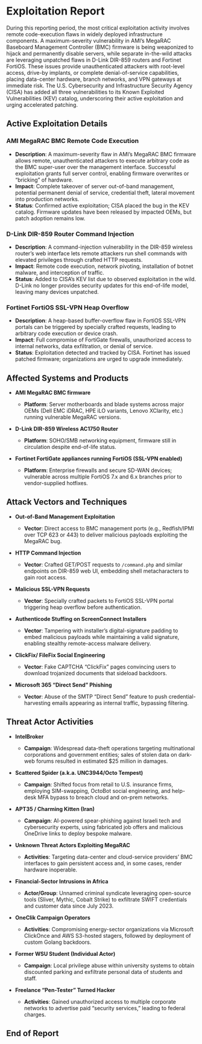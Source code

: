 # Exploitation Report

During this reporting period, the most critical exploitation activity involves remote code-execution flaws in widely deployed infrastructure components. A maximum-severity vulnerability in AMI’s MegaRAC Baseboard Management Controller (BMC) firmware is being weaponized to hijack and permanently disable servers, while separate in-the-wild attacks are leveraging unpatched flaws in D-Link DIR-859 routers and Fortinet FortiOS. These issues provide unauthenticated attackers with root-level access, drive-by implants, or complete denial-of-service capabilities, placing data-center hardware, branch networks, and VPN gateways at immediate risk. The U.S. Cybersecurity and Infrastructure Security Agency (CISA) has added all three vulnerabilities to its Known Exploited Vulnerabilities (KEV) catalog, underscoring their active exploitation and urging accelerated patching.

## Active Exploitation Details

### AMI MegaRAC BMC Remote Code Execution
- **Description**: A maximum-severity flaw in AMI’s MegaRAC BMC firmware allows remote, unauthenticated attackers to execute arbitrary code as the BMC super-user over the management interface. Successful exploitation grants full server control, enabling firmware overwrites or “bricking” of hardware.
- **Impact**: Complete takeover of server out-of-band management, potential permanent denial of service, credential theft, lateral movement into production networks.
- **Status**: Confirmed active exploitation; CISA placed the bug in the KEV catalog. Firmware updates have been released by impacted OEMs, but patch adoption remains low.
  
### D-Link DIR-859 Router Command Injection
- **Description**: A command-injection vulnerability in the DIR-859 wireless router’s web interface lets remote attackers run shell commands with elevated privileges through crafted HTTP requests.
- **Impact**: Remote code execution, network pivoting, installation of botnet malware, and interception of traffic.
- **Status**: Added to CISA’s KEV list due to observed exploitation in the wild. D-Link no longer provides security updates for this end-of-life model, leaving many devices unpatched.

### Fortinet FortiOS SSL-VPN Heap Overflow
- **Description**: A heap-based buffer-overflow flaw in FortiOS SSL-VPN portals can be triggered by specially crafted requests, leading to arbitrary code execution or device crash.
- **Impact**: Full compromise of FortiGate firewalls, unauthorized access to internal networks, data exfiltration, or denial of service.
- **Status**: Exploitation detected and tracked by CISA. Fortinet has issued patched firmware; organizations are urged to upgrade immediately.

## Affected Systems and Products

- **AMI MegaRAC BMC firmware**  
  - **Platform**: Server motherboards and blade systems across major OEMs (Dell EMC iDRAC, HPE iLO variants, Lenovo XClarity, etc.) running vulnerable MegaRAC versions.

- **D-Link DIR-859 Wireless AC1750 Router**  
  - **Platform**: SOHO/SMB networking equipment, firmware still in circulation despite end-of-life status.

- **Fortinet FortiGate appliances running FortiOS (SSL-VPN enabled)**  
  - **Platform**: Enterprise firewalls and secure SD-WAN devices; vulnerable across multiple FortiOS 7.x and 6.x branches prior to vendor-supplied hotfixes.

## Attack Vectors and Techniques

- **Out-of-Band Management Exploitation**  
  - **Vector**: Direct access to BMC management ports (e.g., Redfish/IPMI over TCP 623 or 443) to deliver malicious payloads exploiting the MegaRAC bug.

- **HTTP Command Injection**  
  - **Vector**: Crafted GET/POST requests to `/command.php` and similar endpoints on DIR-859 web UI, embedding shell metacharacters to gain root access.

- **Malicious SSL-VPN Requests**  
  - **Vector**: Specially crafted packets to FortiOS SSL-VPN portal triggering heap overflow before authentication.

- **Authenticode Stuffing on ScreenConnect Installers**  
  - **Vector**: Tampering with installer’s digital-signature padding to embed malicious payloads while maintaining a valid signature, enabling stealthy remote-access malware delivery.

- **ClickFix/ FileFix Social Engineering**  
  - **Vector**: Fake CAPTCHA “ClickFix” pages convincing users to download trojanized documents that sideload backdoors.

- **Microsoft 365 “Direct Send” Phishing**  
  - **Vector**: Abuse of the SMTP “Direct Send” feature to push credential-harvesting emails appearing as internal traffic, bypassing filtering.

## Threat Actor Activities

- **IntelBroker**  
  - **Campaign**: Widespread data-theft operations targeting multinational corporations and government entities; sales of stolen data on dark-web forums resulted in estimated $25 million in damages.

- **Scattered Spider (a.k.a. UNC3944/Octo Tempest)**  
  - **Campaign**: Shifted focus from retail to U.S. insurance firms, employing SIM-swapping, OctoBot social engineering, and help-desk MFA bypass to breach cloud and on-prem networks.

- **APT35 / Charming Kitten (Iran)**  
  - **Campaign**: AI-powered spear-phishing against Israeli tech and cybersecurity experts, using fabricated job offers and malicious OneDrive links to deploy bespoke malware.

- **Unknown Threat Actors Exploiting MegaRAC**  
  - **Activities**: Targeting data-center and cloud-service providers’ BMC interfaces to gain persistent access and, in some cases, render hardware inoperable.

- **Financial-Sector Intrusions in Africa**  
  - **Actor/Group**: Unnamed criminal syndicate leveraging open-source tools (Sliver, Mythic, Cobalt Strike) to exfiltrate SWIFT credentials and customer data since July 2023.

- **OneClik Campaign Operators**  
  - **Activities**: Compromising energy-sector organizations via Microsoft ClickOnce and AWS S3-hosted stagers, followed by deployment of custom Golang backdoors.

- **Former WSU Student (Individual Actor)**  
  - **Campaign**: Local privilege abuse within university systems to obtain discounted parking and exfiltrate personal data of students and staff.

- **Freelance “Pen-Tester” Turned Hacker**  
  - **Activities**: Gained unauthorized access to multiple corporate networks to advertise paid “security services,” leading to federal charges.

## End of Report